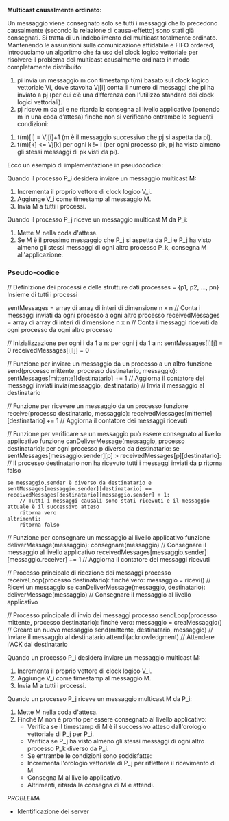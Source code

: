 **Multicast causalmente ordinato:**

Un messaggio viene consegnato solo se tutti i messaggi che lo precedono
causalmente (secondo la relazione di causa-effetto) sono stati già consegnati. Si tratta di un
indebolimento del multicast totalmente ordinato.
Mantenendo le assunzioni sulla comunicazione affidabile e FIFO ordered, introduciamo un algoritmo che fa
uso del clock logico vettoriale per risolvere il problema del multicast causalmente ordinato in modo
completamente distribuito:
1. pi invia un messaggio m con timestamp t(m) basato sul clock logico vettoriale Vi, dove stavolta Vj[i] conta
   il numero di messaggi che pi ha inviato a pj (per cui c’è una differenza con l’utilizzo standard dei clock logici
   vettoriali).
2. pj riceve m da pi e ne ritarda la consegna al livello applicativo (ponendo m in una coda d’attesa) finché
   non si verificano entrambe le seguenti condizioni:
1) t(m)[i] = Vj[i]+1 (m è il messaggio successivo che pj si aspetta da pi).
2) t(m)[k] <= Vj[k] per ogni k != i (per ogni processo pk, pj ha visto almeno gli stessi messaggi di pk visti da pi).

Ecco un esempio di implementazione in pseudocodice:

Quando il processo P_i desidera inviare un messaggio multicast M:
1. Incrementa il proprio vettore di clock logico V_i.
2. Aggiunge V_i come timestamp al messaggio M.
3. Invia M a tutti i processi.

Quando il processo P_j riceve un messaggio multicast M da P_i:
1. Mette M nella coda d'attesa.
2. Se M è il prossimo messaggio che P_j si aspetta da P_i e P_j ha visto almeno gli stessi messaggi di ogni altro processo P_k, consegna M all'applicazione.

### Pseudo-codice
// Definizione dei processi e delle strutture dati
processes = {p1, p2, ..., pn} Insieme di tutti i processi

sentMessages = array di array di interi di dimensione n x n  // Conta i messaggi inviati da ogni processo a ogni altro processo
receivedMessages = array di array di interi di dimensione n x n  // Conta i messaggi ricevuti da ogni processo da ogni altro processo

// Inizializzazione
per ogni i da 1 a n:
per ogni j da 1 a n:
sentMessages[i][j] = 0
receivedMessages[i][j] = 0

// Funzione per inviare un messaggio da un processo a un altro
funzione send(processo mittente, processo destinatario, messaggio):
sentMessages[mittente][destinatario] += 1  // Aggiorna il contatore dei messaggi inviati
invia(messaggio, destinatario)  // Invia il messaggio al destinatario

// Funzione per ricevere un messaggio da un processo
funzione receive(processo destinatario, messaggio):
receivedMessages[mittente][destinatario] += 1  // Aggiorna il contatore dei messaggi ricevuti

// Funzione per verificare se un messaggio può essere consegnato al livello applicativo
funzione canDeliverMessage(messaggio, processo destinatario):
per ogni processo p diverso da destinatario:
se sentMessages[messaggio.sender][p] > receivedMessages[p][destinatario]:
// Il processo destinatario non ha ricevuto tutti i messaggi inviati da p
ritorna falso

    se messaggio.sender è diverso da destinatario e sentMessages[messaggio.sender][destinatario] == receivedMessages[destinatario][messaggio.sender] + 1:
        // Tutti i messaggi causali sono stati ricevuti e il messaggio attuale è il successivo atteso
        ritorna vero
    altrimenti:
        ritorna falso

// Funzione per consegnare un messaggio al livello applicativo
funzione deliverMessage(messaggio):
consegnare(messaggio)  // Consegnare il messaggio al livello applicativo
receivedMessages[messaggio.sender][messaggio.receiver] += 1  // Aggiorna il contatore dei messaggi ricevuti

// Processo principale di ricezione dei messaggi
processo receiveLoop(processo destinatario):
finché vero:
messaggio = ricevi()  // Ricevi un messaggio
se canDeliverMessage(messaggio, destinatario):
deliverMessage(messaggio)  // Consegnare il messaggio al livello applicativo

// Processo principale di invio dei messaggi
processo sendLoop(processo mittente, processo destinatario):
finché vero:
messaggio = creaMessaggio()  // Creare un nuovo messaggio
send(mittente, destinatario, messaggio)  // Inviare il messaggio al destinatario
attendi(acknowledgment)  // Attendere l'ACK dal destinatario

Quando un processo P_i desidera inviare un messaggio multicast M:
1. Incrementa il proprio vettore di clock logico V_i.
2. Aggiunge V_i come timestamp al messaggio M.
3. Invia M a tutti i processi.

Quando un processo P_j riceve un messaggio multicast M da P_i:
1. Mette M nella coda d'attesa.
2. Finché M non è pronto per essere consegnato al livello applicativo:
   - Verifica se il timestamp di M è il successivo atteso dall'orologio vettoriale di P_j per P_i.
   - Verifica se P_j ha visto almeno gli stessi messaggi di ogni altro processo P_k diverso da P_i.
   - Se entrambe le condizioni sono soddisfatte:
   - Incrementa l'orologio vettoriale di P_j per riflettere il ricevimento di M.
   - Consegna M al livello applicativo.
   - Altrimenti, ritarda la consegna di M e attendi.

*PROBLEMA*
- Identificazione dei server